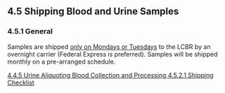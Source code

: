 ## 4.5 Shipping Blood and Urine Samples

### 4.5.1 General

Samples are shipped <u>only on Mondays or Tuesdays</u> to the LCBR by an overnight carrier (Federal Express is preferred). Samples will be shipped monthly on a pre-arranged schedule.


<div class="center">
<div class="btn-group">
  <a href=":pages_path:/manuals/blood-collection-processing/4-04-05-aliquoting.md" class="btn btn-default">
    <span class="glyphicon glyphicon-chevron-left"></span>
    4.4.5 Urine Aliquoting
  </a>

  <a href=":pages_path:/manuals/blood-collection-processing" class="btn btn-default">
    <span class="glyphicon glyphicon-chevron-up"></span>
    Blood Collection and Processing
  </a>

  <a href=":pages_path:/manuals/blood-collection-processing/4-05-02-01-shipping-checklist.md" class="btn btn-success">
    4.5.2.1 Shipping Checklist
    <span class="glyphicon glyphicon-chevron-right"></span>
  </a>
</div>
</div>
